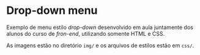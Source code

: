 # Drop-down menu

Exemplo de menu estilo *drop-down* desenvolvido em aula juntamente dos alunos do curso de *fron-end*, utilizando somente HTML e CSS.

As imagens estão no diretório `img/` e os arquivos de estilos estão em `css/`.
